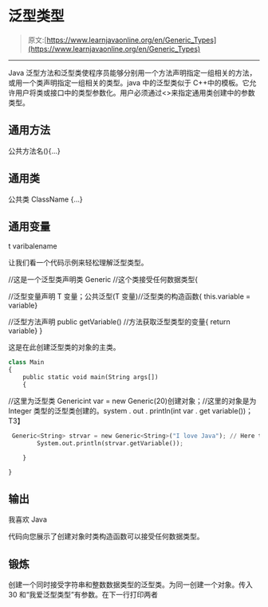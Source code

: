 # 泛型类型

> 原文:[https://www.learnjavaonline.org/en/Generic_Types](https://www.learnjavaonline.org/en/Generic_Types)

* * *

Java 泛型方法和泛型类使程序员能够分别用一个方法声明指定一组相关的方法，或用一个类声明指定一组相关的类型。java 中的泛型类似于 C++中的模板。它允许用户将类或接口中的类型参数化。用户必须通过<>来指定通用类创建中的参数类型。

## 通用方法

公共<t>方法名(){...}</t>

## 通用类

公共类 ClassName <t>{...}</t>

## 通用变量

t varibalename

让我们看一个代码示例来轻松理解泛型类型。

//这是一个泛型类声明类 Generic <t>//这个类接受任何数据类型{</t>

//泛型变量声明 T 变量；公共泛型(T 变量)//泛型类的构造函数{ this.variable = variable}

//泛型方法声明 public <t>getVariable() //方法获取泛型类型的变量{ return variable} }</t>

这是在此创建泛型类的对象的主类。

```py
class Main
{
    public static void main(String args[])
    { 
```

//这里为泛型类 Generic<integer>int var = new Generic<integer>(20)创建对象；//这里的对象是为 Integer 类型的泛型类创建的。system . out . println(int var . get variable())；</integer>T3】</integer>

```py
 Generic<String> strvar = new Generic<String>("I love Java"); // Here the object is created for Generic class of type String.
        System.out.println(strvar.getVariable());

    }

} 
```

## 输出

我喜欢 Java

代码向您展示了创建对象时类构造函数可以接受任何数据类型。

## 锻炼

创建一个同时接受字符串和整数数据类型的泛型类。为同一创建一个对象。传入 30 和“我爱泛型类型”有参数。在下一行打印两者